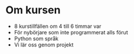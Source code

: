 # Om kursen

* 8 kurstillfällen om 4 till 6 timmar var
* För nybörjare som inte programmerat alls förut
* Python som språk
* Vi lär oss genom projekt
